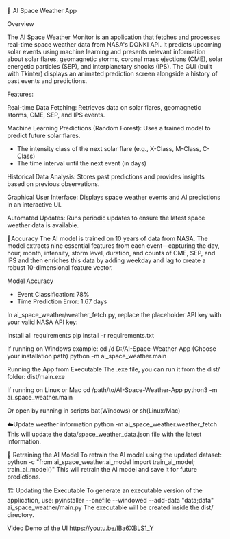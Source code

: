 🚀 AI Space Weather App

Overview

The AI Space Weather Monitor is an application that fetches and processes real-time space weather data from NASA's DONKI API. It predicts upcoming solar events using machine learning and presents relevant information about solar flares, geomagnetic storms, coronal mass ejections (CME), solar energetic particles (SEP), and interplanetary shocks (IPS). The GUI (built with Tkinter) displays an animated prediction screen alongside a history of past events and predictions.

Features:

Real-time Data Fetching: Retrieves data on solar flares, geomagnetic storms, CME, SEP, and IPS events.

Machine Learning Predictions (Random Forest): Uses a trained model to predict future solar flares.
- The intensity class of the next solar flare (e.g., X-Class, M-Class, C-Class)
- The time interval until the next event (in days)

Historical Data Analysis: Stores past predictions and provides insights based on previous observations.

Graphical User Interface: Displays space weather events and AI predictions in an interactive UI.

Automated Updates: Runs periodic updates to ensure the latest space weather data is available.

🎯Accuracy
The AI model is trained on 10 years of data from NASA. The model extracts nine essential features from each event—capturing the day, hour, month, intensity, storm level, duration, and counts of CME, SEP, and IPS and then enriches this data by adding weekday and lag to create a robust 10-dimensional feature vector.

Model Accuracy
- Event Classification: 78%
- Time Prediction Error: 1.67 days

In ai_space_weather/weather_fetch.py, replace the placeholder API key with your valid NASA API key:

Install all requirements
pip install -r requirements.txt

If running on Windows
example: cd /d D:/AI-Space-Weather-App (Choose your installation path)
python -m ai_space_weather.main

Running the App from Executable
The .exe file, you can run it from the dist/ folder:
dist/main.exe

If running on Linux or Mac
cd /path/to/AI-Space-Weather-App
python3 -m ai_space_weather.main

Or open by running in scripts bat(Windows) or sh(Linux/Mac)

☁️Update weather information
python -m ai_space_weather.weather_fetch
This will update the data/space_weather_data.json file with the latest information.

🧠 Retraining the AI Model
To retrain the AI model using the updated dataset:
python -c "from ai_space_weather.ai_model import train_ai_model; train_ai_model()"
This will retrain the AI model and save it for future predictions.

🏗️ Updating the Executable
To generate an executable version of the application, use:
pyinstaller --onefile --windowed --add-data "data;data" ai_space_weather/main.py
The executable will be created inside the dist/ directory.

Video Demo of the UI
https://youtu.be/lBa6XBLS1_Y
